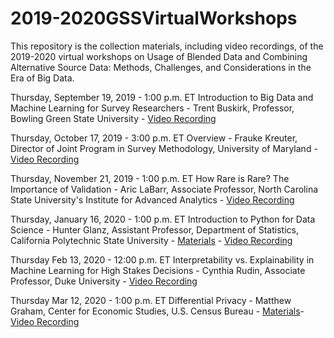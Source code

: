 # 2019-2020GSSVirtualWorkshops
This repository is the collection materials, including video recordings, of the 2019-2020 virtual workshops on Usage of Blended Data and Combining Alternative Source Data: Methods, Challenges, and Considerations in the Era of Big Data.

Thursday, September 19, 2019 - 1:00 p.m. ET 
Introduction to Big Data and Machine Learning for Survey Researchers - Trent Buskirk, Professor, Bowling Green State University - [Video Recording](https://www.dropbox.com/s/hvk5ms8p7f55z7q/Sept13Webinar.mp4?dl=0)

Thursday, October 17, 2019 - 3:00 p.m. ET
Overview - Frauke Kreuter, Director of Joint Program in Survey Methodology, University of Maryland - [Video Recording](https://www.dropbox.com/s/smmmp2fdv1s4oza/BlendedDataOctober17Workshop.mp4?dl=0)

Thursday, November 21, 2019 - 1:00 p.m. ET
How Rare is Rare? The Importance of Validation - Aric LaBarr, Associate Professor, North Carolina State University's Institute for Advanced Analytics - [Video Recording](https://www.dropbox.com/s/m3plgc2r35f97tj/HowRareisRareNovember21Workshop.mp4?dl=0)

Thursday, January 16, 2020 - 1:00 p.m. ET
Introduction to Python for Data Science - Hunter Glanz, Assistant Professor, Department of Statistics, California Polytechnic State University - [Materials](https://github.com/hglanz/ASA_GovtSection_PythonWorkshop2020) - [Video Recording](https://www.dropbox.com/s/ppw8b2m8am0qx93/IntroToPythonJan16Workshop.mp4?dl=0)

Thursday Feb 13, 2020 - 12:00 p.m. ET
Interpretability vs. Explainability in Machine Learning for High Stakes Decisions -  Cynthia Rudin, Associate Professor, Duke University - [Video Recording](https://www.dropbox.com/s/0k17srmwcmkr95f/February13VirtualWorkshop-Rudin.mp4?dl=0)

Thursday Mar 12, 2020 - 1:00 p.m. ET
Differential Privacy - Matthew Graham, Center for Economic Studies, U.S. Census Bureau - 
[Materials](https://github.com/mwerevu/dpdemo)- [Video Recording](https://www.dropbox.com/s/kdmc7blco5gokfn/March12Workshop-Data%20Privacy.mp4?dl=0)
